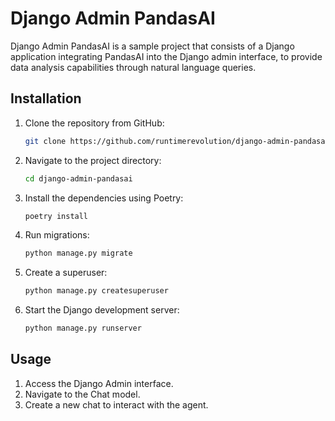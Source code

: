 # Django Admin PandasAI

Django Admin PandasAI is a sample project that consists of a Django application integrating PandasAI into the Django admin interface, to provide data analysis capabilities through natural language queries.

## Installation

1. Clone the repository from GitHub:

    ```bash
    git clone https://github.com/runtimerevolution/django-admin-pandasai.git
    ```

2. Navigate to the project directory:

    ```bash
    cd django-admin-pandasai
    ```

3. Install the dependencies using Poetry:

    ```bash
    poetry install
    ```

4. Run migrations:

    ```bash
    python manage.py migrate
    ```

5. Create a superuser:

    ```bash
    python manage.py createsuperuser
    ```

6. Start the Django development server:

    ```bash
    python manage.py runserver
    ```

## Usage

1. Access the Django Admin interface.
2. Navigate to the Chat model.
3. Create a new chat to interact with the agent.
